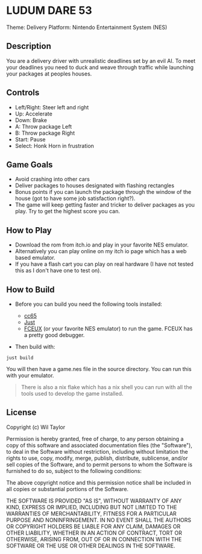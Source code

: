 # LUDUM DARE 53

Theme: Delivery
Platform: Nintendo Entertainment System (NES)

## Description

You are a delivery driver with unrealistic deadlines set by an evil AI. To meet your deadlines you need to duck and weave through traffic while launching your packages at peoples houses.

## Controls

- Left/Right: Steer left and right
- Up: Accelerate
- Down: Brake
- A: Throw package Left
- B: Throw package Right
- Start: Pause
- Select: Honk Horn in frustration

## Game Goals

- Avoid crashing into other cars
- Deliver packages to houses designated with flashing rectangles
- Bonus points if you can launch the package through the window of the house (got to have some job satisfaction right?).
- The game will keep getting faster and tricker to deliver packages as you play. Try to get the highest score you can.

## How to Play

- Download the rom from itch.io and play in your favorite NES emulator.
- Alternatively you can play online on my itch io page which has a web based emulator.
- If you have a flash cart you can play on real hardware (I have not tested this as I don't have one to test on).

## How to Build

- Before you can build you need the following tools installed:
  - [cc65](https://cc65.github.io/)
  - [Just](https://github.com/casey/just)
  - [FCEUX](https://www.fceux.com/web/home.html) (or your favorite NES emulator) to run the game. FCEUX has a pretty good debugger.

- Then build with:

```shell
just build
```

You will then have a game.nes file in the source directory. You can run this with your emulator.

> There is also a nix flake which has a nix shell you can run with all the tools used to develop the game installed.

## License

Copyright (c)  Wil Taylor

Permission is hereby granted, free of charge, to any person obtaining a copy
of this software and associated documentation files (the "Software"), to deal
in the Software without restriction, including without limitation the rights
to use, copy, modify, merge, publish, distribute, sublicense, and/or sell
copies of the Software, and to permit persons to whom the Software is
furnished to do so, subject to the following conditions:

The above copyright notice and this permission notice shall be included in all
copies or substantial portions of the Software.

THE SOFTWARE IS PROVIDED "AS IS", WITHOUT WARRANTY OF ANY KIND, EXPRESS OR
IMPLIED, INCLUDING BUT NOT LIMITED TO THE WARRANTIES OF MERCHANTABILITY,
FITNESS FOR A PARTICULAR PURPOSE AND NONINFRINGEMENT. IN NO EVENT SHALL THE
AUTHORS OR COPYRIGHT HOLDERS BE LIABLE FOR ANY CLAIM, DAMAGES OR OTHER
LIABILITY, WHETHER IN AN ACTION OF CONTRACT, TORT OR OTHERWISE, ARISING FROM,
OUT OF OR IN CONNECTION WITH THE SOFTWARE OR THE USE OR OTHER DEALINGS IN THE
SOFTWARE.
